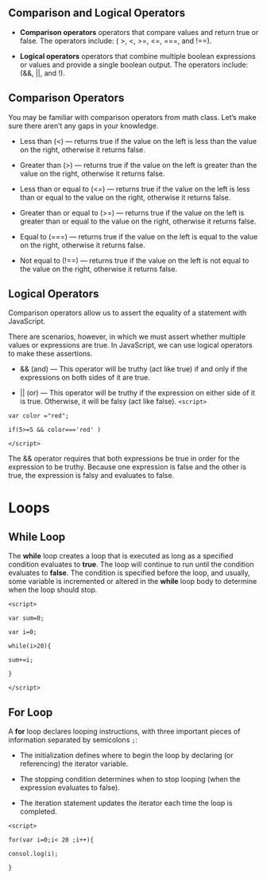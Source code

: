 ## Comparison and Logical Operators

 * **Comparison operators** 
 operators that compare values and return true or false. The operators include:
 ( >, <, >=, <=, ===, and !==).

* **Logical operators** 
 operators that combine multiple boolean expressions or values and provide a single boolean output. The operators include: (&&, ||, and !).

## Comparison Operators

You may be familiar with comparison operators from math class. Let’s make sure there aren’t any gaps in your knowledge.

* Less than (<) — returns true if the value on the left is less than the value on the right, otherwise it returns false.

* Greater than (>) — returns true if the value on the left is greater than the value on the right, otherwise it returns false.

* Less than or equal to (<=) — returns true if the value on the left is less than or equal to the value on the right, otherwise it returns false.

* Greater than or equal to (>=) — returns true if the value on the left is greater than or equal to the value on the right, otherwise it returns false.

* Equal to (===) — returns true if the value on the left is equal to the value on the right, otherwise it returns false.

* Not equal to (!==) — returns true if the value on the left is not equal to the value on the right, otherwise it returns false.

## Logical Operators
Comparison operators allow us to assert the equality of a statement with JavaScript.

There are scenarios, however, in which we must assert whether multiple values or expressions are true. In JavaScript, we can use logical operators to make these assertions.
* && (and) — This operator will be truthy (act like true) if and only if the expressions on both sides of it are true.

* || (or) — This operator will be truthy if the expression on either side of it is true. Otherwise, it will be falsy (act like false).
```<script>```

```var color ="red";```

```if(5>=5 && color==='red' )```

```</script>```

The && operator requires that both expressions be true in order for the expression to be truthy. Because one expression is false and the other is true, the expression is falsy and evaluates to false.


# Loops

## While Loop

The **while** loop creates a loop that is executed as long as a specified condition evaluates to **true**. The loop will continue to run until the condition evaluates to **false**. The condition is specified before the loop, and usually, some variable is incremented or altered in the **while** loop body to determine when the loop should stop.

```<script>```

```var sum=0;```

```var i=0;```

```while(i>20){```

```sum+=i;```

```}```

```</script>```

## For Loop
A **for** loop declares looping instructions, with three important pieces of information separated by semicolons ```;```:

* The initialization defines where to begin the loop by declaring (or referencing) the iterator variable.

* The stopping condition determines when to stop looping (when the expression evaluates to false).

* The iteration statement updates the iterator each time the loop is completed.

```<script>```

```for(var i=0;i< 20 ;i++){```

 ```consol.log(i);```

```}```